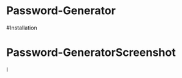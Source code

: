 # Password-Generator










#Installation 















# Password-GeneratorScreenshot














I 
